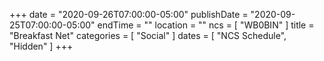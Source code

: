 +++
date = "2020-09-26T07:00:00-05:00"
publishDate = "2020-09-25T07:00:00-05:00"
endTime = ""
location = ""
ncs = [ "WB0BIN" ]
title = "Breakfast Net"
categories = [ "Social" ]
dates = [ "NCS Schedule", "Hidden" ]
+++
